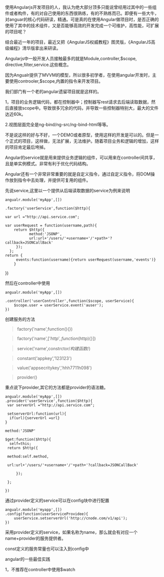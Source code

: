 使用Angularjs开发项目的人，我认为绝大部分顶多只能说曾经用过其中的一些组件或者构件，有的对自己使用的东西很熟练，有的不熟练而已。即便有一些大牛，对anguar的核心代码研读，精通。可是真的在使用Angular做项目时，是否正确的使用了其中的技术组件，又是否能够高效的开发完成一个可维护，高性能，可扩展的项目呢？

结合最近一年的项目，最近又把《AngularJS权威教程》图灵版，《AngularJS高级编程》清华版拿出来研读。

Angularjs中一般开发人员接触最多的就是Module,controller,$scope, directive,filter,service.这些概念。

因为Angualr提供了MVVM的模型，所以很多初学者，在使用angular开发时，主要使用controoler,$scope,内置的指令来开发项目。

我们部门有一个老的angular遗留项目就是这样的。

1，项目的业务逻辑代码，都在控制器中；控制器写rest请求去后端读取数据，然后直接放scope中。导致很多冗余的代码，并导致一些控制器特别大，最大的文件达近60k。

2.视图层面完全是ng-bind/ng-src/ng-bind-html等等。

不是说这样的好与不好，一个DEMO或者原型，使用这样的开发是可以的。但是一个正式的项目，这样做，无法扩展，无法维护。随着项目业务和逻辑的增加，这样的项目肯定最后垮掉。

Angular的service就是用来提供业务逻辑的组件，可以用来在controller间共享，且是单实例模式。非常有利于优化代码结构。

Angular还有一个非常非常重要的就是自定义指令，通过自定义指令，将DOM操作放到指令中去处理，并提供可复用的组件。

先说service,这里以一个提供从后端读取数据的service为例来说明

    angualr.module('myApp',[])

    .factory('userService',function($http){
  
    var url ="http://api.service.com";
   
    var userRequest = function(username,path){
        return $http({
               method:'JSONP',
               url:url+'/users/'+username+'/'+path+'?callback=JSONCallBack'
         });
      };
    return {
         events:function(username){return userRequest(username,'events')}
        }
})

然后在controller中使用

    angualr.module('myApp',[])

    .controller('userController',function($scope, userService){
        $scope.user = userService.event('auser');
    })

创建服务的方法
>factory('name',function(){})

>factory('name',['$http',function($http){}])

>service('name',constrctor/*构建函数*/)

>constant(‘appkey’,’123123')

>value('appsecritykey','hhh7711h098')

>provider()

重点说下provider,其它的方法都是provider的语法糖。

    angualr.module('myApp',[])
    .provider('userService',function($http){
     var serverUrl ="http://api.service.com";

     setserverUrl:function(url){
      if(url){serverUrl =url}
    }
    
    method:'JSONP'
    
    $get:function($http){
      self=this;
     return $http({

     method:self.method,
    
     url:url+'/users/'+username+'/'+path+'?callback=JSONCallBack'

         });

     };

    })

通过provider定义的service可以在config块中进行配置

    angualr.module('myapp',[])
    .config(function(userServiceProvidee){
        userService.setserverUrl('http://cnode.com/v1/api');
    })

采用provider定义的service，如果名称为name，那么就会有对应一个name+provider的服务提供者。

const定义的服务常量也可以注入到config中

angular的一些最佳实践

1，不推荐在controller中使用$watch
